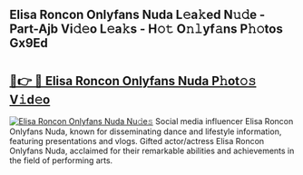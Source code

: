 ## Elisa Roncon Onlyfans Nuda L𝚎a𝚔ed N𝚞𝚍e - Part-Ajb Vi𝚍𝚎o L𝚎a𝚔s - H𝚘𝚝 O𝚗𝚕yf𝚊ns P𝚑𝚘tos Gx9Ed

# <h2><a href="http://kfdj68.oniu.top/?m=Elisa+Roncon+Onlyfans+Nuda">🔗👉 🔴 Elisa Roncon Onlyfans Nuda P𝚑ot𝚘𝚜 V𝚒d𝚎o</a></h2>

[![Elisa Roncon Onlyfans Nuda Nu𝚍e𝚜](https://i.imgur.com/0qMVB7G.gif)](http://kfdj68.oniu.top/?m=Elisa+Roncon+Onlyfans+Nuda)
Social media influencer Elisa Roncon Onlyfans Nuda, known for disseminating dance and lifestyle information, featuring presentations and vlogs. Gifted actor/actress Elisa Roncon Onlyfans Nuda, acclaimed for their remarkable abilities and achievements in the field of performing arts.  
